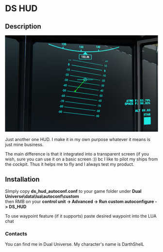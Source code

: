 # DS HUD

## Description

![](assets/screen.jpg)

Just another one HUD.
I make it in my own purpose whatever it means is just mine business.

The main difference is that it integrated into a transparent screen (if you wish, sure you can use it on a basic screen :)) bc I like to pilot my ships from the cockpit. Thus it helps me to fly and I always test my product.

## Installation
SImply copy **ds_hud_autoconf.conf** to your game folder under **Dual Universe\data\lua\autoconf\custom** <br/>
then RMB on your **control unit -> Advanced -> Run custom autoconfigure -> DS_HUD**

To use waypoint feature (if it supports) paste desired waypoint into the LUA chat

### Contacts
You can find me in Dual Universe. My character's name is DarthShelL